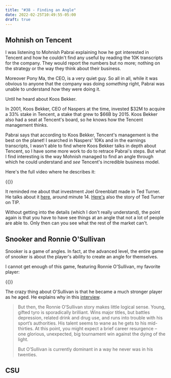 ```yaml
---
title: "#38 - Finding an Angle"
date: 2022-02-25T10:49:55-05:00
draft: true
---
```


## Mohnish on Tencent

I was listening to Mohnish Pabrai explaining how he got interested in Tencent and how he couldn't find any useful by reading the 10K transcripts for the company. They would report the numbers but no more; nothing on the strategy or the way they think about their business.

Moreover Pony Ma, the CEO, is a very quiet guy. So all in all, while it was obvious to anyone that the company was doing _something_ right, Pabrai was unable to understand _how_ they were doing it.

Until he heard about Koos Bekker.

In 2001, Koos Bekker, CEO of Naspers at the time, invested $32M to acquire a 33% stake in Tencent, a stake that grew to $66B by 2015. Koos Bekker also had a seat at Tencent's board, so he knows how the Tencent management thinks.

Pabrai says that according to Koos Bekker, Tencent's management is the best on the planet! I searched in Naspers' 10Ks and in the earnings transcripts, I wasn't able to find where Koos Bekker talks in depth about Tencent, so I have some more work to do to retrace Pabrai's steps. But what I find interesting is the way Mohnish managed to find an angle through which he could understand and _see_ Tencent's incredible business model.

Here's the full video where he describes it:

{{<youtube _7UfqjD3IEg>}}

It reminded me about that investment Joel Greenblatt made in Ted Turner. He talks about it [here](https://www.youtube.com/watch?v=8ZiLLjtAtyU&t=3370s), around minute 14. [Here's](https://castbox.fm/episode/TIP-084-%3A-Billionaire-Ted-Turner's-Story-(Business-Podcast)-id483309-id29258370?country=us) also the story of Ted Turner on TIP.

Without getting into the details (which I don't really understand), the point again is that you have to have see things at an angle that not a lot of people are able to. Only then can you see what the rest of the market can't.

## Snooker and Ronnie O'Sullivan

Snooker is a game of angles. In fact, at the advanced level, the entire game of snooker is about the player's ability to create an angle for themselves.

I cannot get enough of this game, featuring Ronnie O'Sullivan, my favorite player:

{{<youtube GYnP-Yojeng>}}

The crazy thing about O'Sullivan is that he became a much stronger player as he aged. He explains why in this [interview](https://talksport.com/sport/snooker/138573/angles-and-demons-ronnie-osullivan-snooker-life-and-his-bid-world-championship-glory/).

<blockquote>

But then, the Ronnie O’Sullivan story makes little logical sense. Young, gifted tyro is sporadically brilliant. Wins major titles, but battles depression, related drink and drug use, and runs into trouble with his sport’s authorities. His talent seems to wane as he gets to his mid-thirties. At this point, you might expect a brief career resurgence – one glorious, unexpected, big tournament win against the dying of the light.

But O’Sullivan is currently dominant in a way he never was in his twenties.
</blockquote>

## CSU





